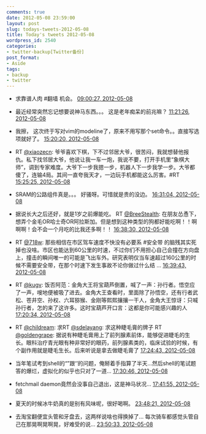 ```yaml
---
comments: true
date: 2012-05-08 23:59:00
layout: post
slug: todays-tweets-2012-05-08
title: Today's tweets 2012-05-08
wordpress_id: 2540
categories:
- twitter-backup[Twitter备份]
post_format:
- Aside
tags:
- backup
- twitter
---
```





  * 求靠谱人肉 #翻墙 机会。 [09:00:27, 2012-05-08](http://twitter.com/gfrog/statuses/199665030759841792)





  * 最近经常突然忘记想要说神马东西。。。 这是老年痴呆的前兆嘛？ [11:21:26, 2012-05-08](http://twitter.com/gfrog/statuses/199700510708740097)





  * 我擦， 这次终于写对vim的modeline了，原来不用写那个set命令。。直接写选项就好了。 [15:20:20, 2012-05-08](http://twitter.com/gfrog/statuses/199760631077937152)





  * RT [@xiaozecn](http://twitter.com/xiaozecn): 爷爷喜欢下棋，下不过邻居大爷，很苦闷，我就想替他报仇。私下找邻居大爷，他说让我一车一炮，我说不要，打开手机里“象棋大师”，调到专家难度。大爷下一步我摁一步，机器人下一步我学一步。大爷都傻了，连输4局。其间一直夸我天才，一边玩手机都能这么厉害。#RT [15:25:25, 2012-05-08](http://twitter.com/gfrog/statuses/199761910323871745)





  * SRAM的公路组件真是。。。 好骚呀。可惜就是贵的没边。 [16:31:04, 2012-05-08](http://twitter.com/gfrog/statuses/199778431817359361)





  * 据说长大之后还好，就是1岁之前爆能吃。 RT [@BreeStealth](http://twitter.com/BreeStealth): 在朋友怂恿下，想弄个金毛OR哈士奇OR阿拉斯加。但是想到这种类型的狗都好能吃啊！！啊啊啊！会不会一个月吃的比我还多啊！！ [16:38:30, 2012-05-08](http://twitter.com/gfrog/statuses/199780303085109248)





  * RT [@718w](http://twitter.com/718w): 那些相信在市区驾车速度不快没有必要系 #安全带 的脑残其实死掉也没啥。市区也能达到60公里的时速，不过你们不用担心自己会撞在方向盘上，撞击的瞬间唯一的可能是飞出车外。研究表明仅当车速超过160公里的时候不需要安全带，在那个时速下发生事故不论你做过什么结 ... [16:39:43, 2012-05-08](http://twitter.com/gfrog/statuses/199780609894256640)





  * RT [@kugv](http://twitter.com/kugv): 饭否阿范：金角大王将宝葫芦倒置，喊了一声：孙行者。悟空应了一声，嗖地便被吸了进去。金角大王查看时，里面除了孙悟空，还有行者武松、苍井空、孙权、六耳猕猴、金刚等熙熙攘攘一干人，金角大王惊讶：只喊孙行者，怎的来了这许多。这时宝葫芦开口言：这都是你可能感兴趣的人 [17:20:34, 2012-05-08](http://twitter.com/gfrog/statuses/199790888778596352)





  * RT [@childream](http://twitter.com/childream): 求RT [@sdelayang](http://twitter.com/sdelayang): 求这种睫毛膏的牌子 RT [@goldengrape](http://twitter.com/goldengrape): 据说有种睫毛膏用上了前列腺素前体，能够促进睫毛的生长。眼科治疗青光眼有种非常好的眼药，前列腺素类的，临床试验的时候，有个副作用就是睫毛生长。后来听说是拿去做睫毛膏了 [17:24:43, 2012-05-08](http://twitter.com/gfrog/statuses/199791931906211840)





  * 当年笔试考到shell的“”跟‘’的问题，俺掰着手指算了半天…然后shell的笔试题答的爆烂，虚拟化的似乎也只对了一道… [17:30:46, 2012-05-08](http://twitter.com/gfrog/statuses/199793455973675008)





  * fetchmail daemon竟然会没事自己退出，这是神马状况… [17:41:55, 2012-05-08](http://twitter.com/gfrog/statuses/199796260545363969)





  * 夏天的时候冰牛奶真的是别有风味呢，很好喝啊。 [23:48:21, 2012-05-08](http://twitter.com/gfrog/statuses/199888478094368769)





  * 去淘宝翻便宜头管和牙盘去，这两样说啥也得换掉了… 每次骑车都感觉头管自己在那晃啊晃啊晃，好难受的说… [23:50:33, 2012-05-08](http://twitter.com/gfrog/statuses/199889029624377344)




